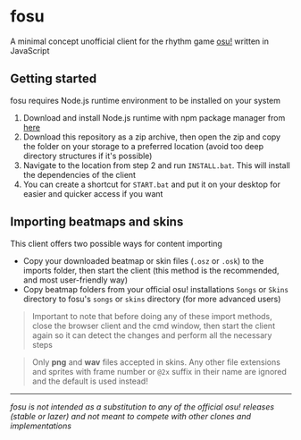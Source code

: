 # fosu
A minimal concept unofficial client for the rhythm game [osu!](https://osu.ppy.sh/) written in JavaScript

## Getting started
fosu requires Node.js runtime environment to be installed on your system

1. Download and install Node.js runtime with npm package manager from [here](https://nodejs.org/en/download)
2. Download this repository as a zip archive, then open the zip and copy the folder on your storage to a preferred location (avoid too deep directory structures if it's possible)
3. Navigate to the location from step 2 and run `INSTALL.bat`. This will install the dependencies of the client
4. You can create a shortcut for `START.bat` and put it on your desktop for easier and quicker access if you want

## Importing beatmaps and skins
This client offers two possible ways for content importing

- Copy your downloaded beatmap or skin files (`.osz` or `.osk`) to the imports folder, then start the client (this method is the recommended, and most user-friendly way)
- Copy beatmap folders from your official osu! installations `Songs` or `Skins` directory to fosu's `songs` or `skins` directory (for more advanced users)
> Important to note that before doing any of these import methods, close the browser client and the cmd window, then start the client again so it can detect the changes and perform all the necessary steps

> Only **png** and **wav** files accepted in skins. Any other file extensions and sprites with frame number or `@2x` suffix in their name are ignored and the default is used instead!

---

*fosu is not intended as a substitution to any of the official osu! releases (stable or lazer) and not meant to compete with other clones and implementations*
